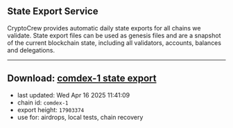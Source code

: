 ## State Export Service
CryptoCrew provides automatic daily state exports for all chains we validate. State export files can be used as genesis files and are a snapshot of the current blockchain state, including all validators, accounts, balances and delegations.

---
**Download: [comdex-1 state export](https://dl-eu2.ccvalidators.com/SERVICE/comdex/comdex-1_export_17903374.json)**
---

- last updated: Wed Apr 16 2025 11:41:09
- chain id: `comdex-1`
- export height: `17903374`
- use for: airdrops, local tests, chain recovery
